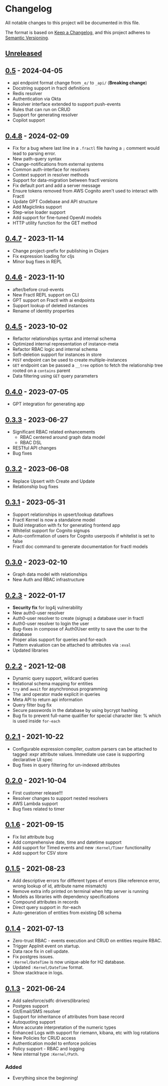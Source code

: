 # Changelog

All notable changes to this project will be documented in this file.

The format is based on [Keep a Changelog](https://keepachangelog.com/en/1.0.0/),
and this project adheres to [Semantic Versioning](https://semver.org/spec/v2.0.0.html).

## [Unreleased]

## [0.5] - 2024-04-05

-   api endpoint format change from `_e/` to `_api/` (**Breaking change**)
-   Docstring support in fractl definitions
-   Redis resolver
-   Authentication via Okta
-   Resolver interface extended to support push-events
-   Rules that can run on CRUD
-   Support for generating resolver
-   Copilot support

## [0.4.8] - 2024-02-09

-   Fix for a bug where last line in a `.fractl` file having a `;` comment would lead to parsing error.
-   New path-query syntax
-   Change-notifications from external systems
-   Common auth-interface for resolvers
-   Context support in resolver methods
-   Support for data-migration between fractl versions
-   Fix default port and add a server message
-   Ensure tokens removed from AWS Cognito aren't used to interact with Fractl
-   Update GPT Codebase and API structure
-   Add Magiclinks support
-   Step-wise loader support
-   Add support for fine-tuned OpenAI models
-   HTTP utility function for the GET method

## [0.4.7] - 2023-11-14

-   Change project-prefix for publishing in Clojars
-   Fix expression loading for cljs
-   Minor bug fixes in REPL

## [0.4.6] - 2023-11-10

-   after/before crud-events
-   New Fractl REPL support on CLI
-   GPT support on Fractl with ai endpoints
-   Support lookup of deleted instances
-   Rename of identity properties

## [0.4.5] - 2023-10-02

-   Refactor relationships syntax and internal schema
-   Optimized internal representation of instance-meta
-   Refactor RBAC logic and internal schema
-   Soft-deletion support for instances in store
-   `POST` endpoint can be used to create multiple-instances
-   `GET` endpoint can be passed a `__tree` option to fetch the relationship tree rooted on a `contains` parent
-   Data filtering using `GET` query parameters

## [0.4.0] - 2023-07-05

-   GPT integration for generating app

## [0.3.3] - 2023-06-27

-   Significant RBAC related enhancements
    -   RBAC centered around graph data model
    -   RBAC DSL
-   RESTful API changes
-   Bug fixes

## [0.3.2] - 2023-06-08

-   Replace Upsert with Create and Update
-   Relationship bug fixes

## [0.3.1] - 2023-05-31

-   Support relationships in upsert/lookup dataflows
-   Fractl Kernel is now a standalone model
-   Build integration with fx for generating frontend app
-   Whitelist support for Cognito signups
-   Auto-confirmation of users for Cognito userpools if whitelist is set to false
-   Fractl doc command to generate documentation for fractl models

## [0.3.0] - 2023-02-10

-   Graph data model with relationships
-   New Auth and RBAC infrastructure

## [0.2.3] - 2022-01-17

-   **Security fix** for log4j vulnerability
-   New auth0-user resolver
-   Auth0-user resolver to create (signup) a database user in fractl
-   Auth0-user resolver to login the user
-   Bug-fixes in compose of Auth0User entity to save the user to the database
-   Proper alias support for queries and for-each
-   Pattern evaluation can be attached to attributes via `:eval`
-   Updated libraries

## [0.2.2] - 2021-12-08

-   Dynamic query support, wildcard queries
-   Relational schema mapping for entities
-   `try` and `await` for asynchronous programming
-   The :and operator made explicit in queries
-   Meta API to return api information
-   Query filter bug fix
-   Secure passwords in the database by using bycrypt hashing
-   Bug fix to prevent full-name qualifier for special character like: %
    which is used inside `for-each`

## [0.2.1] - 2021-10-22

-   Configurable expression compiler, custom parsers can be attached to tagged :expr attribute values.
    Immediate use case is supporting declarative UI spec
-   Bug fixes in query filtering for un-indexed attributes

## [0.2.0] - 2021-10-04

-   First customer release!!!
-   Resolver changes to support nested resolvers
-   AWS Lambda support
-   Bug fixes related to timer

## [0.1.6] - 2021-09-15

-   Fix list attribute bug
-   Add comprehensive date, time and datetime support
-   Add support for Timed events and new `:Kernel/Timer` functionality
-   Add support for CSV store

## [0.1.5] - 2021-08-23

-   Add descriptive errors for different types of errors (like reference error, wrong lookup of id, attribute name mismatch)
-   Remove extra info printed on terminal when http server is running
-   Models as libraries with dependency specifications
-   Compound attributes in records
-   Direct query support in :for-each
-   Auto-generation of entities from existing DB schema

## [0.1.4] - 2021-07-13

-   Zero-trust RBAC - events execution and CRUD on entities require RBAC.
-   Trigger AppInit event on startup.
-   Data race fix in cell update.
-   Fix postgres issues.
-   `:Kernel/DateTime` is now unique-able for H2 database.
-   Updated `:Kernel/DateTime` format.
-   Show stacktrace in logs.

## [0.1.3] - 2021-06-24

-   Add salesforce/sdfc drivers(libraries)
-   Postgres support
-   Git/Email/SMS resolver
-   Support for inheritance of attributes from base record
-   Autoquoting support
-   More accurate interpretation of the numeric types
-   Enhanced Logs with support for riemann, kibana, etc with log rotations
-   New Policies for CRUD access
-   Authentication model to enforce policies
-   Policy support - RBAC and logging
-   New internal type `:Kernel/Path`.

### Added

-   Everything since the beginning!

[Unreleased]: https://github.com/fractl-io/fractl/compare/0.5...HEAD

[0.5]: https://github.com/fractl-io/fractl/compare/0.4.8...0.5

[0.4.8]: https://github.com/fractl-io/fractl/compare/0.4.7...0.4.8

[0.4.7]: https://github.com/fractl-io/fractl/compare/0.4.7...0.4.7

[0.4.6]: https://github.com/fractl-io/fractl/compare/0.4.5...0.4.6

[0.4.5]: https://github.com/fractl-io/fractl/compare/0.4.0...0.4.5

[0.4.0]: https://github.com/fractl-io/fractl/compare/0.3.3...0.4.0

[0.3.3]: https://github.com/fractl-io/fractl/compare/0.3.2...0.3.3

[0.3.2]: https://github.com/fractl-io/fractl/compare/0.3.1...0.3.2

[0.3.1]: https://github.com/fractl-io/fractl/compare/0.3.0...0.3.1

[0.3.0]: https://github.com/fractl-io/fractl/compare/0.2.3...0.3.0

[0.2.3]: https://github.com/fractl-io/fractl/compare/0.2.2...0.2.3

[0.2.2]: https://github.com/fractl-io/fractl/compare/0.2.1...0.2.2

[0.2.1]: https://github.com/fractl-io/fractl/compare/0.2.0...0.2.1

[0.2.0]: https://github.com/fractl-io/fractl/compare/0.1.6...0.2.0

[0.1.6]: https://github.com/fractl-io/fractl/compare/0.1.5...0.1.6

[0.1.5]: https://github.com/fractl-io/fractl/compare/0.1.4...0.1.5

[0.1.4]: https://github.com/fractl-io/fractl/compare/0.1.3...0.1.4

[0.1.3]: https://github.com/fractl-io/fractl/compare/v0.1.2...0.1.3
